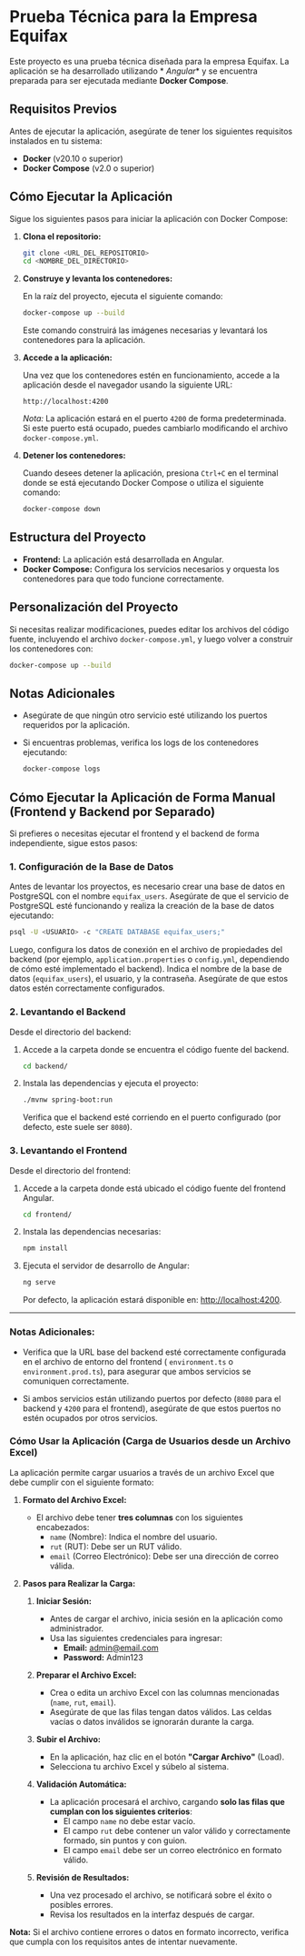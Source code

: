 # Prueba Técnica para la Empresa Equifax

Este proyecto es una prueba técnica diseñada para la empresa Equifax. La aplicación se ha desarrollado utilizando *
*Angular** y se encuentra preparada para ser ejecutada mediante **Docker Compose**.

## Requisitos Previos

Antes de ejecutar la aplicación, asegúrate de tener los siguientes requisitos instalados en tu sistema:

- **Docker** (v20.10 o superior)
- **Docker Compose** (v2.0 o superior)

## Cómo Ejecutar la Aplicación

Sigue los siguientes pasos para iniciar la aplicación con Docker Compose:

1. **Clona el repositorio:**

   ```bash
   git clone <URL_DEL_REPOSITORIO>
   cd <NOMBRE_DEL_DIRECTORIO>
   ```

2. **Construye y levanta los contenedores:**

   En la raíz del proyecto, ejecuta el siguiente comando:

   ```bash
   docker-compose up --build
   ```

   Este comando construirá las imágenes necesarias y levantará los contenedores para la aplicación.

3. **Accede a la aplicación:**

   Una vez que los contenedores estén en funcionamiento, accede a la aplicación desde el navegador usando la siguiente
   URL:

   ```
   http://localhost:4200
   ```

   *Nota:* La aplicación estará en el puerto `4200` de forma predeterminada. Si este puerto está ocupado, puedes
   cambiarlo modificando el archivo `docker-compose.yml`.

4. **Detener los contenedores:**

   Cuando desees detener la aplicación, presiona `Ctrl+C` en el terminal donde se está ejecutando Docker Compose o
   utiliza el siguiente comando:

   ```bash
   docker-compose down
   ```

## Estructura del Proyecto

- **Frontend:** La aplicación está desarrollada en Angular.
- **Docker Compose:** Configura los servicios necesarios y orquesta los contenedores para que todo funcione
  correctamente.

## Personalización del Proyecto

Si necesitas realizar modificaciones, puedes editar los archivos del código fuente, incluyendo el archivo
`docker-compose.yml`, y luego volver a construir los contenedores con:

```bash
docker-compose up --build
```
## Notas Adicionales

- Asegúrate de que ningún otro servicio esté utilizando los puertos requeridos por la aplicación.
- Si encuentras problemas, verifica los logs de los contenedores ejecutando:

  ```bash
  docker-compose logs
  ```

## Cómo Ejecutar la Aplicación de Forma Manual (Frontend y Backend por Separado)

Si prefieres o necesitas ejecutar el frontend y el backend de forma independiente, sigue estos pasos:

### 1. **Configuración de la Base de Datos**

Antes de levantar los proyectos, es necesario crear una base de datos en PostgreSQL con el nombre `equifax_users`.
Asegúrate de que el servicio de PostgreSQL esté funcionando y realiza la creación de la base de datos ejecutando:

```bash
psql -U <USUARIO> -c "CREATE DATABASE equifax_users;"
```

Luego, configura los datos de conexión en el archivo de propiedades del backend (por ejemplo, `application.properties` o
`config.yml`, dependiendo de cómo esté implementado el backend). Indica el nombre de la base de datos (`equifax_users`),
el usuario, y la contraseña. Asegúrate de que estos datos estén correctamente configurados.

### 2. **Levantando el Backend**

Desde el directorio del backend:

1. Accede a la carpeta donde se encuentra el código fuente del backend.

   ```bash
   cd backend/
   ```

2. Instala las dependencias y ejecuta el proyecto:

   ```bash
   ./mvnw spring-boot:run
   ```

   Verifica que el backend esté corriendo en el puerto configurado (por defecto, este suele ser `8080`).

### 3. **Levantando el Frontend**

Desde el directorio del frontend:

1. Accede a la carpeta donde está ubicado el código fuente del frontend Angular.

   ```bash
   cd frontend/
   ```

2. Instala las dependencias necesarias:

   ```bash
   npm install
   ```

3. Ejecuta el servidor de desarrollo de Angular:

   ```bash
   ng serve
   ```

   Por defecto, la aplicación estará disponible en: [http://localhost:4200](http://localhost:4200).

---

### Notas Adicionales:

- Verifica que la URL base del backend esté correctamente configurada en el archivo de entorno del frontend (
  `environment.ts` o `environment.prod.ts`), para asegurar que ambos servicios se comuniquen correctamente.

- Si ambos servicios están utilizando puertos por defecto (`8080` para el backend y `4200` para el frontend), asegúrate
  de que estos puertos no estén ocupados por otros servicios.

### Cómo Usar la Aplicación (Carga de Usuarios desde un Archivo Excel)

La aplicación permite cargar usuarios a través de un archivo Excel que debe cumplir con el siguiente formato:

1. **Formato del Archivo Excel:**
   - El archivo debe tener **tres columnas** con los siguientes encabezados:
      - `name` (Nombre): Indica el nombre del usuario.
      - `rut` (RUT): Debe ser un RUT válido.
      - `email` (Correo Electrónico): Debe ser una dirección de correo válida.

2. **Pasos para Realizar la Carga:**

   1. **Iniciar Sesión:**
      - Antes de cargar el archivo, inicia sesión en la aplicación como administrador.
      - Usa las siguientes credenciales para ingresar:
         - **Email:** admin@email.com
         - **Password:** Admin123

   2. **Preparar el Archivo Excel:**
      - Crea o edita un archivo Excel con las columnas mencionadas (`name`, `rut`, `email`).
      - Asegúrate de que las filas tengan datos válidos. Las celdas vacías o datos inválidos se ignorarán durante la
        carga.

   3. **Subir el Archivo:**
      - En la aplicación, haz clic en el botón **"Cargar Archivo"** (Load).
      - Selecciona tu archivo Excel y súbelo al sistema.

   4. **Validación Automática:**
      - La aplicación procesará el archivo, cargando **solo las filas que cumplan con los siguientes criterios**:
         - El campo `name` no debe estar vacío.
         - El campo `rut` debe contener un valor válido y correctamente formado, sin puntos y con guion.
         - El campo `email` debe ser un correo electrónico en formato válido.

   5. **Revisión de Resultados:**
      - Una vez procesado el archivo, se notificará sobre el éxito o posibles errores.
      - Revisa los resultados en la interfaz después de cargar.

**Nota:** Si el archivo contiene errores o datos en formato incorrecto, verifica que cumpla con los requisitos antes de
intentar nuevamente.
